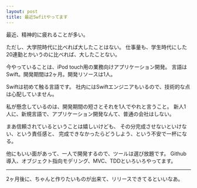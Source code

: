 ```yaml
---
layout: post
title: 最近Swfitやってます
---
```


最近、精神的に疲れることが多い。

ただし、大学院時代に比べれば大したことはない。
仕事量も、学生時代にした20連勤とかいうのに比べれば、大したことない。


今やっていることは、iPod touch用の業務向けアプリケーション開発。
言語はSwift。開発期間は2ヶ月。開発リソースは1人。

Swiftは初めて触る言語です。
社内にはSwiftエンジニアもいるので、技術的な点は心配していません。

私が懸念しているのは、開発期間の短さとそれを1人でやれと言うこと。
新人1人に、新規言語で、アプリケーション開発なんて、普通の会社はしない。

まあ信頼されているということは嬉しいけども、
その分完成させないといけない、という責任感と、
完成できなかったらどうしよう、という不安で一杯になる。

他にもいい面があって、一人で開発するので、ツールは選び放題です。
Github導入、オブジェクト指向モデリング、MVC、TDDといろいろやってます。

---

2ヶ月後に、ちゃんと作りたいものが出来て、リリースできてるといいなあ。
